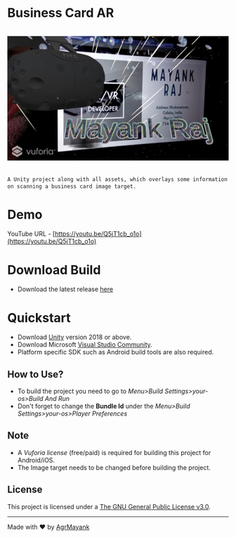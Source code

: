 # Business Card AR

<p align="center">
  <br>
  <img src="business-card-ar.jpg" alt="Business Card AR">
  <br>
  <br>
</p>

    A Unity project along with all assets, which overlays some information on scanning a business card image target.

# Demo
YouTube URL - [https://youtu.be/Q5jT1cb_o1o](https://youtu.be/Q5jT1cb_o1o)

# Download Build
- Download the latest release [here](https://github.com/AgrMayank/Business-Card-AR/releases)

# Quickstart
- Download [Unity](https://unity3d.com/get-unity/download/archive) version 2018 or above.
- Download Microsoft [Visual Studio Community](https://visualstudio.microsoft.com/).
- Platform specific SDK such as Android build tools are also required.

## How to Use?
- To build the project you need to go to *Menu>Build Settings>your-os>Build And Run*
- Don't forget to change the **Bundle Id** under the *Menu>Build Settings>your-os>Player Preferences*

## Note
- A *Vuforia license* (free/paid) is required for building this project for Android/iOS.
- The Image target needs to be changed before building the project.

## License
This project is licensed under a [The GNU General Public License v3.0](https://www.gnu.org/licenses/gpl-3.0.en.html).

<hr>

Made with ❤ by [AgrMayank](https://AgrMayank.GitHub.io)

